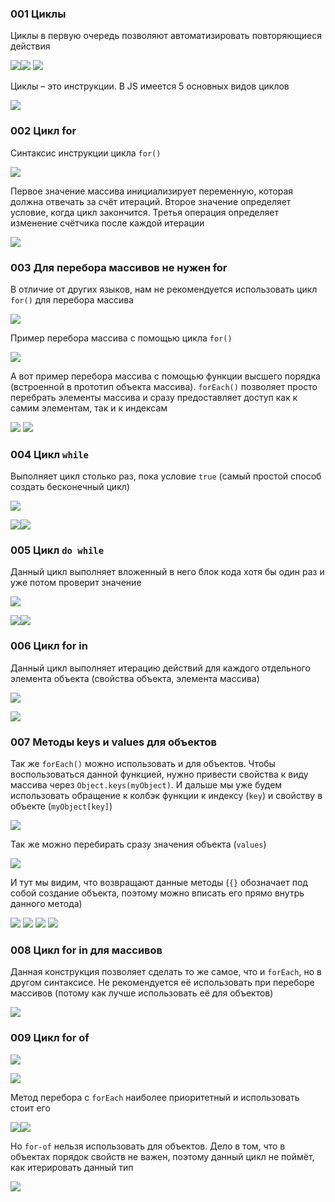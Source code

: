 
### 001 Циклы

Циклы в первую очередь позволяют автоматизировать повторяющиеся действия

![](_png/Pasted%20image%2020220908190028.png)![](_png/Pasted%20image%2020220908190034.png)
![](_png/Pasted%20image%2020220908190046.png)

Циклы – это инструкции. В JS имеется 5 основных видов циклов

![](_png/Pasted%20image%2020220908190053.png)

### 002 Цикл for

Синтаксис инструкции цикла `for()`

![](_png/Pasted%20image%2020220908190109.png)

Первое значение массива инициализирует переменную, которая должна отвечать за счёт итераций. Второе значение определяет условие, когда цикл закончится. Третья операция определяет изменение счётчика после каждой итерации

![](_png/Pasted%20image%2020220908190114.png)

### 003 Для перебора массивов не нужен for

В отличие от других языков, нам не рекомендуется использовать цикл `for()` для перебора массива

![](_png/Pasted%20image%2020220908190120.png)

Пример перебора массива с помощью цикла `for()`

![](_png/Pasted%20image%2020220908190126.png)

А вот пример перебора массива с помощью функции высшего порядка (встроенной в прототип объекта массива). `forEach()` позволяет просто перебрать элементы массива и сразу предоставляет доступ как к самим элементам, так и к индексам

![](_png/Pasted%20image%2020220908190132.png)
![](_png/Pasted%20image%2020220908190137.png)

### 004 Цикл `while`

Выполняет цикл столько раз, пока условие `true` (самый простой способ создать бесконечный цикл)

![](_png/Pasted%20image%2020220908190213.png)

![](_png/Pasted%20image%2020220908190218.png)![](_png/Pasted%20image%2020220908190222.png)

### 005 Цикл `do while`

Данный цикл выполняет вложенный в него блок кода хотя бы один раз и уже потом проверит значение

![](_png/Pasted%20image%2020220908190231.png)

![](_png/Pasted%20image%2020220908190242.png)![](_png/Pasted%20image%2020220908190247.png)

### 006 Цикл **for in**

Данный цикл выполняет итерацию действий для каждого отдельного элемента объекта (свойства объекта, элемента массива)

![](_png/Pasted%20image%2020220908190255.png)

![](_png/Pasted%20image%2020220908190302.png)

### 007 Методы keys и values для объектов

Так же `forEach()` можно использовать и для объектов. Чтобы воспользоваться данной функцией, нужно привести свойства к виду массива через `Object.keys(myObject)`. И дальше мы уже будем использовать обращение к колбэк функции к индексу (`key`) и свойству в объекте (`myObject[key]`)

![](_png/Pasted%20image%2020220908190312.png)

Так же можно перебирать сразу значения объекта (`values`)

![](_png/Pasted%20image%2020220908190316.png)

И тут мы видим, что возвращают данные методы (`{}` обозначает под собой создание объекта, поэтому можно вписать его прямо внутрь данного метода)

![](_png/Pasted%20image%2020220908190321.png)
![](_png/Pasted%20image%2020220908190326.png)
![](_png/Pasted%20image%2020220908190331.png)
![](_png/Pasted%20image%2020220908190336.png)

### 008 Цикл for in для массивов

Данная конструкция позволяет сделать то же самое, что и `forEach`, но в другом синтаксисе. Не рекомендуется её использовать при переборе массивов (потому как лучше использовать её для объектов)

![](_png/Pasted%20image%2020220908191643.png)

### 009 Цикл for of

![](_png/Pasted%20image%2020220908191649.png)

![](_png/Pasted%20image%2020220908191653.png)

Метод перебора с `forEach` наиболее приоритетный и использовать стоит его

![](_png/Pasted%20image%2020220908191658.png)![](_png/Pasted%20image%2020220908191702.png)

Но `for-of` нельзя использовать для объектов. Дело в том, что в объектах порядок свойств не важен, поэтому данный цикл не поймёт, как итерировать данный тип

![](_png/Pasted%20image%2020220908191708.png)
